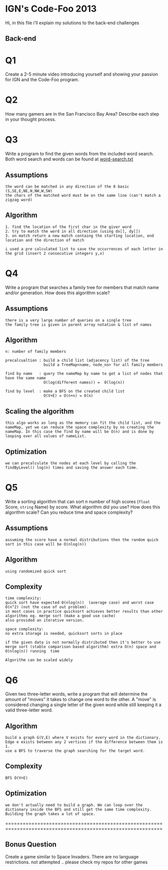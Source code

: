 IGN's Code-Foo 2013
=============
Hi, 
in this file i'll explain my solutions to the back-end challenges 

Back-end
--------

Q1
===
Create a 2-5 minute video introducing yourself and showing your passion for IGN and the Code-Foo program.



Q2
===
How many gamers are in the San Francisco Bay Area? Describe each step in your thought process.
 

Q3
===
Write a program to find the given words from the included word search. Both word search and words can be found at [word-search.txt](https://github.com/ign/code-foo-2013/blob/master/word-search.txt)


Assumptions
------------
	the word can be matched in any direction of the 8 basic (S,SE,E,NE,N,NW,W,SW)
	the chars of the matched word must be on the same line (can't match a zigzag word)


Algorithm
----------
	1. find the location of the first char in the giver word
	2. try to match the word in all direction (using dx[], dy[])
	3. on match return a new match containg the starting location, end location and the direction of match 
	
	i used a pre calculated list to save the occurrences of each letter in the grid (insert 2 consecutive integers y,x)


Q4
===
Write a program that searches a family tree for members that match name and/or generation. How does this algorithm scale?

Assumptions
-----------
	there is a very large number of queries on a single tree
	the family tree is given in parent array notation & list of names

Algorithm  
----------
	n: number of family members

	precalcualtion : build a child list (adjacency list) of the tree
				     build a TreeMap<name, node_no> for all family members

	find by name   : query the nameMap by name to get a list of nodes that have the same name 
					 O(log(different names)) =  O(log(n))

	find by level  : make a BFS on the created child list 
					 O(V+E) = O(n+n) = O(n)

Scaling the algorithm
---------------------
	this algo works as long as the memory can fit the child list, and the nameMap, yet we can reduce the space complexity by no creating the nameMap. In this case the find by name will be O(n) and is done by looping over all values of nameList.

Optimization
------------
	we can precalculate the nodes at each level by calling the findByLevel() log(n) times and saving the answer each time.


Q5
===
Write a sorting algorithm that can sort _n_ number of high scores (`float` Score, `string` Name) by score. What algorithm did you use? How does this algorithm scale? Can you reduce time and space complexity?

Assumptions 
-----------
	assuming the score have a normal distributions then the random quick sort in this case will be O(nlog(n))

Algorithm
---------
	using randomized quick sort 


Complexity
----------
	time complexity: 
	quick sort have expected O(nlog(n))  (average case) and worst case O(n^2) (not the case of out problem).
	in most cases in practice quicksort achieves better results than other algorithms eg. merge sort (make a good use cache)
	also provided an iterative version.

	space complexity:
	no extra storage is needed, quicksort sorts in place

	if the given data is not normally distributed then it's better to use merge sort (stable comparison based algorithm) extra O(n) space and O(nlog(n)) running  time

	Algorithm can be scaled widely


Q6
====
Given two three-letter words, write a program that will determine the amount of "moves" it takes to change one word to the other. A "move" is considered changing a single letter of the given word while still keeping it a valid three-letter word. 

Algorithm
---------
	build a graph G(V,E) where V exists for every word in the dictionary. Edge e exists between any 2 vertices if the difference between them is 1.
	use a BFS to traverse the graph searching for the target word.

Complexity
----------
	BFS O(V+E)

Optimization
------------
	we don't actually need to build a graph. We can loop over the dictionary inside the BFS and still get the same time complexity. 
	Building the graph takes a lot of space.

============================================================================================================

Bonus Question
--------------
Create a game similar to Space Invaders. There are no language restrictions. 
not attempted .. please check my repos for other games 
